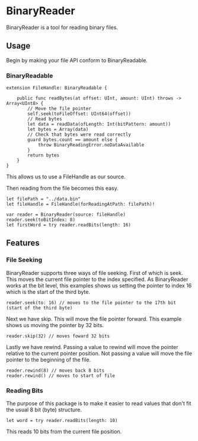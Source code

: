 # BinaryReader

BinaryReader is a tool for reading binary files.

## Usage

Begin by making your file API conform to BinaryReadable.

### BinaryReadable

    extension FileHandle: BinaryReadable {
    
        public func readBytes(at offset: UInt, amount: UInt) throws -> Array<UInt8> {
            // Move the file pointer
            self.seek(toFileOffset: UInt64(offset))
            // Read bytes
            let data = readData(ofLength: Int(bitPattern: amount))
            let bytes = Array(data)
            // Check that bytes were read correctly
            guard bytes.count == amount else {
                throw BinaryReadingError.noDataAvailable
            }
            return bytes
        }
    }
    
This allows us to use a FileHandle as our source.

Then reading from the file becomes this easy.

    let filePath = "../data.bin"
    let fileHandle = FileHandle(forReadingAtPath: filePath)!
    
    var reader = BinaryReader(source: fileHandle)
    reader.seek(toBitIndex: 8)
    let firstWord = try reader.readBits(length: 16)

## Features
### File Seeking

BinaryReader supports three ways of file seeking. First of which is seek. This moves the current file pointer to the index specified. As BinaryReader works at the bit level, this examples shows us setting the pointer to index 16 which is the start of the third byte.

    reader.seek(to: 16) // moves to the file pointer to the 17th bit (start of the third byte)

Next we have skip. This will move the file pointer forward. This example shows us moving the pointer by 32 bits.

    reader.skip(32) // moves foward 32 bits

Lastly we have rewind. Passing a value to rewind will move the pointer relative to the current pointer position. Not passing a value will move the file pointer to the beginning of the file.

    reader.rewind(8) // moves back 8 bits
    reader.rewind() // moves to start of file
    
### Reading Bits
The purpose of this package is to make it easier to read values that don't fit the usual 8 bit (byte) structure.

    let word = try reader.readBits(length: 10)

This reads 10 bits from the current file position. 
